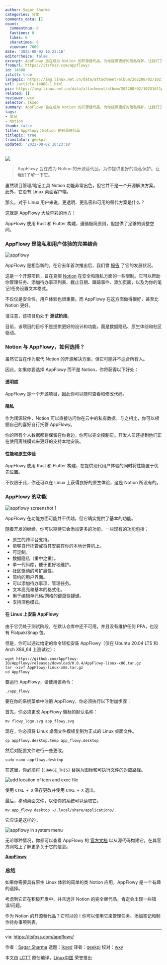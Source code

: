 ```yaml
---
author: Sagar Sharma
categories: 分享
comments_data: []
count:
  commentnum: 0
  favtimes: 0
  likes: 0
  sharetimes: 0
  viewnum: 7669
date: '2022-08-02 10:23:18'
editorchoice: false
excerpt: AppFlowy 旨在成为 Notion 的开源替代品，为你提供更好的隐私保护。让我们了解一下它。
fromurl: https://itsfoss.com/appflowy/
id: 14888
islctt: true
largepic: https://img.linux.net.cn/data/attachment/album/202208/02/102316f1g6p369uyeeybgo.jpg
url: /article-14888-1.html
pic: https://img.linux.net.cn/data/attachment/album/202208/02/102316f1g6p369uyeeybgo.jpg.thumb.jpg
related: []
reviewer: wxy
selector: lkxed
summary: AppFlowy 旨在成为 Notion 的开源替代品，为你提供更好的隐私保护。让我们了解一下它。
tags:
- 笔记
- Notion
thumb: false
title: AppFlowy：Notion 的开源替代品
titlepic: true
translator: geekpi
updated: '2022-08-02 10:23:18'
---
```


![](/data/attachment/album/202208/02/102316f1g6p369uyeeybgo.jpg)



> 
> AppFlowy 旨在成为 Notion 的开源替代品，为你提供更好的隐私保护。让我们了解一下它。
> 
> 
> 


虽然项目管理/笔记工具 Notion 功能非常出色，但它并不是一个开源解决方案。此外，它没有 Linux 桌面客户端。


那么，对于 Linux 用户来说，更透明、更私密和可用的替代方案是什么？


这就是 AppFlowy 大放异彩的地方！


AppFlowy 使用 Rust 和 Flutter 构建，遵循极简原则，但提供了足够的调整空间。


### AppFlowy 是隐私和用户体验的完美结合


![appflowy](/data/attachment/album/202208/02/102318dsa4eeq8ov9qzhzv.png)


AppFlowy 是相当新的。在它去年首次推出后，我们曾 [报告](https://news.itsfoss.com/appflowy-development/) 了它的发展状况。


这是一个开源项目，旨在克服 [Notion](https://www.notion.so/) 在安全和隐私方面的一些限制。它可以帮助你管理任务、添加待办事项列表、截止日期、跟踪事件、添加页面，以及为你的笔记/任务设置文本格式。


不仅仅是安全性。用户体验也很重要。而 AppFlowy 在这方面做得很好，甚至比 Notion 更好。


请注意，该项目仍处于 **测试阶段**。


目前，该项目的目标不是提供更好的设计和功能，而是数据隐私、原生体验和社区驱动。


### Notion 与 AppFlowy，如何选择？


虽然它旨在作为取代 Notion 的开源解决方案，但它可能并不适合所有人。


因此，如果你要选择 AppFlowy 而不是 Notion，你将获得以下好处：


#### 透明度


AppFlowy 是一个开源项目，因此你可以随时查看和修改代码。


#### 隐私


作为闭源软件，Notion 可以直接访问你在云中的私有数据。与之相比，你可以根据自己的喜好自行托管 AppFlowy。


你的所有个人数据都将保留在你身边，你可以完全控制它。开发人员还提到他们正在使用离线模式来更好的支持本地安装。


#### 性能和原生体验


AppFlowy 使用 Rust 和 Flutter 构建，在提供现代用户体验的同时将性能置于优先位置。


不仅限于此，你还可以在 Linux 上获得良好的原生体验，这是 Notion 所没有的。


### AppFlowy 的功能


![appflowy screenshot 1](/data/attachment/album/202208/02/102318dfbzl0nx9qbmnx0z.png)


AppFlowy 在功能方面可能并不优越，但它确实提供了基本的功能。


随着开发的继续，你可以期待它会添加更多的功能。一些现有的功能包括：


* 原生的跨平台支持。
* 能够自行托管或将其安装在你的本地计算机上。
* 可定制。
* 数据隐私（重中之重）。
* 单一代码库，便于更好地维护。
* 社区驱动的可扩展性。
* 简约的用户界面。
* 可以添加待办事项、管理任务。
* 文本高亮和基本的格式化。
* 用于编辑单元格/网格的键盘快捷键。
* 支持深色模式。


#### 在 Linux 上安装 AppFlowy


由于它仍处于测试阶段，在默认仓库中还不可用，并且没有维护任何 PPA，也没有 Flatpak/Snap 包。


但是，你可以通过给定的命令轻松安装 AppFlowy（仅在 Ubuntu 20.04 LTS 和 Arch X86\_64 上测试过）：



```
wget https://github.com/AppFlowy-IO/AppFlowy/releases/download/0.0.4/AppFlowy-linux-x86.tar.gz
tar -xzvf AppFlowy-linux-x86.tar.gz
cd AppFlowy

```

要运行 AppFlowy，请使用该命令：



```
./app_flowy

```

要在你的系统菜单中注册 AppFlowy，你必须执行以下附加步骤：


首先，你必须更改 AppFlowy 徽标的默认名称：



```
mv flowy_logo.svg app_flowy.svg

```

现在，你必须将 Linux 桌面文件模板复制为正式的 Linux 桌面文件。



```
cp appflowy.desktop.temp app_flowy.desktop

```

然后对配置文件进行一些更改。



```
sudo nano appflowy.desktop

```

在这里，你必须将 `[CHANGE_THIS]` 替换为图标和可执行文件的对应路径。


![add location of icon and exec file](/data/attachment/album/202208/02/102319oh5j6h896qpwahah.png)


使用 `CTRL + O` 保存更改并使用 `CTRL + X` 退出。


最后，移动桌面文件，以便你的系统可以读取它。



```
mv app_flowy.desktop ~/.local/share/applications/.

```

它应该是这样的：


![appflowy in system menu](/data/attachment/album/202208/02/102319umt6pb6btwpbhpbe.png)


无论哪种情况，你都可以查看 AppFlowy 的 [官方文档](https://appflowy.gitbook.io/docs/essential-documentation/contribute-to-appflowy/software-contributions/environment-setup/building-on-linux) 以从源代码构建它。在其官方网站上了解更多关于它的信息。


**[AppFlowy](https://www.appflowy.io/)**


### 总结


如果你需要具有原生 Linux 体验的简单的类 Notion 应用，AppFlowy 是一个有趣的选择。


考虑到它正在积极开发中，并且远非 Notion 的完全替代品，肯定会出现一些错误/问题。


作为 Notion 的开源替代品？它可以的！你可以使用它来管理任务、添加笔记和制作待办事项列表。




---


via: <https://itsfoss.com/appflowy/>


作者：[Sagar Sharma](https://itsfoss.com/author/sagar/) 选题：[lkxed](https://github.com/lkxed) 译者：[geekpi](https://github.com/geekpi) 校对：[wxy](https://github.com/wxy)


本文由 [LCTT](https://github.com/LCTT/TranslateProject) 原创编译，[Linux中国](https://linux.cn/) 荣誉推出